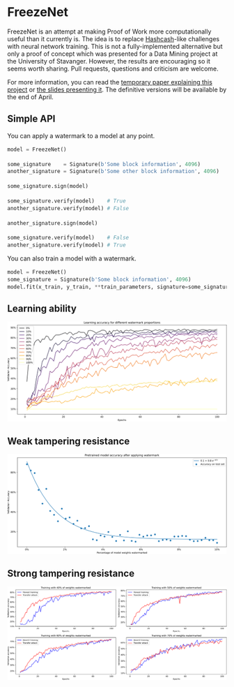 # FreezeNet

FreezeNet is an attempt at making Proof of Work more computationally useful than it currently is. The idea is to replace [Hashcash](http://www.hashcash.org/)-like challenges with neural network training. This is not a fully-implemented alternative but only a proof of concept which was presented for a Data Mining project at the University of Stavanger. However, the results are encouraging so it seems worth sharing. Pull requests, questions and criticism are welcome.

For more information, you can read the [temporary paper explaining this project](freezenet_paper.pdf) or [the slides presenting it](freezenet_presentation.pdf). The definitive versions will be available by the end of April.

## Simple API

You can apply a watermark to a model at any point.

```python
model = FreezeNet()

some_signature    = Signature(b'Some block information', 4096)
another_signature = Signature(b'Some other block information', 4096)

some_signature.sign(model)

some_signature.verify(model)    # True
another_signature.verify(model) # False

another_signature.sign(model)

some_signature.verify(model)    # False
another_signature.verify(model) # True
```

You can also train a model with a watermark.

```python
model = FreezeNet()
some_signature = Signature(b'Some block information', 4096)
model.fit(x_train, y_train, **train_parameters, signature=some_signature)
```


## Learning ability

![learning ability](assets/learning_ability.png)

## Weak tampering resistance

![weak tampering resistance](assets/weak_tampering.png)

## Strong tampering resistance

![strong tampering resistance](assets/strong_tampering.png)